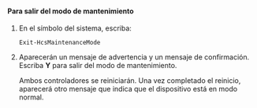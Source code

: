 <!--author=SharS last changed: 9/17/15-->

#### Para salir del modo de mantenimiento

1. En el símbolo del sistema, escriba:

     `Exit-HcsMaintenanceMode`

2. Aparecerán un mensaje de advertencia y un mensaje de confirmación. Escriba **Y** para salir del modo de mantenimiento.

    Ambos controladores se reiniciarán. Una vez completado el reinicio, aparecerá otro mensaje que indica que el dispositivo está en modo normal.

<!---HONumber=Oct15_HO3-->